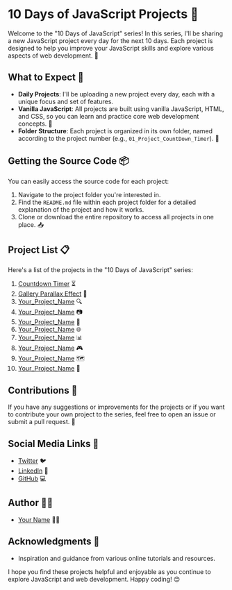 
# 10 Days of JavaScript Projects 🚀

Welcome to the "10 Days of JavaScript" series! In this series, I'll be sharing a new JavaScript project every day for the next 10 days. Each project is designed to help you improve your JavaScript skills and explore various aspects of web development. 🌟

## What to Expect 📅
- **Daily Projects**: I'll be uploading a new project every day, each with a unique focus and set of features.
- **Vanilla JavaScript**: All projects are built using vanilla JavaScript, HTML, and CSS, so you can learn and practice core web development concepts. 🍦
- **Folder Structure**: Each project is organized in its own folder, named according to the project number (e.g., `01_Project_CountDown_Timer`). 📂

## Getting the Source Code 📦

You can easily access the source code for each project:

 1. Navigate to the project folder you're interested in.
 2. Find the `README.md` file within each project folder for a detailed explanation of the project and how it works.
 3. Clone or download the entire repository to access all projects in one place. 📥

## Project List 📋

Here's a list of the projects in the "10 Days of JavaScript" series:

1. [Countdown Timer](./01_Project_CountDown_Timer) ⏳
2. [Gallery Parallax Effect](./02_Project_Gallery_Parallax_Effect) 📸
3. [Your_Project_Name](./03_Project_Your_Project_Name) 🔍
4. [Your_Project_Name](./04_Project_Your_Project_Name) 📷
5. [Your_Project_Name](./05_Project_Your_Project_Name) 🎥
6. [Your_Project_Name](./06_Project_Your_Project_Name) 🌐
7. [Your_Project_Name](./07_Project_Your_Project_Name) 📊
8. [Your_Project_Name](./08_Project_Your_Project_Name) 🎮
9. [Your_Project_Name](./09_Project_Your_Project_Name) 🗺️
10. [Your_Project_Name](./10_Project_Your_Project_Name) 🎨

## Contributions 🤝

If you have any suggestions or improvements for the projects or if you want to contribute your own project to the series, feel free to open an issue or submit a pull request. 🙌

## Social Media Links 🔗
- [Twitter](https://twitter.com/your-twitter-handle) 🐦
- [LinkedIn](https://linkedin.com/in/your-linkedin-profile) 👥
- [GitHub](https://github.com/your-username) 💻

## Author 👨‍💻

- [Your Name](https://github.com/your-username) 🙋‍♂️


## Acknowledgments 🙏

 - Inspiration and guidance from various online tutorials and resources.



I hope you find these projects helpful and enjoyable as you continue to explore JavaScript and web development. Happy coding! 😊

